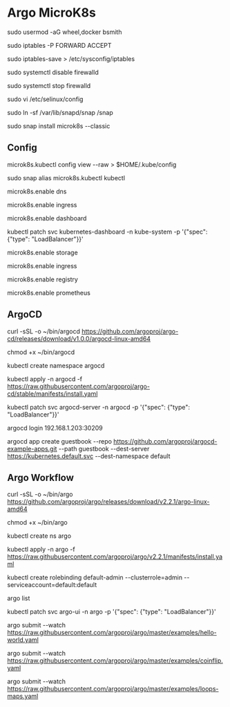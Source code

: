 # Argo MicroK8s
 
sudo usermod -aG wheel,docker bsmith

sudo iptables -P FORWARD ACCEPT

sudo iptables-save > /etc/sysconfig/iptables

sudo systemctl disable firewalld

sudo systemctl stop firewalld

sudo vi /etc/selinux/config

sudo ln -sf /var/lib/snapd/snap /snap

sudo snap install microk8s --classic

## Config

microk8s.kubectl config view --raw > $HOME/.kube/config

sudo snap alias microk8s.kubectl kubectl

microk8s.enable dns

microk8s.enable ingress

microk8s.enable dashboard

kubectl patch svc kubernetes-dashboard -n kube-system -p '{"spec": {"type": "LoadBalancer"}}'

microk8s.enable storage

microk8s.enable ingress

microk8s.enable registry

microk8s.enable prometheus

## ArgoCD

curl -sSL -o ~/bin/argocd https://github.com/argoproj/argo-cd/releases/download/v1.0.0/argocd-linux-amd64

chmod +x ~/bin/argocd

kubectl create namespace argocd

kubectl apply -n argocd -f https://raw.githubusercontent.com/argoproj/argo-cd/stable/manifests/install.yaml


kubectl patch svc argocd-server -n argocd -p '{"spec": {"type": "LoadBalancer"}}'


argocd login 192.168.1.203:30209

argocd app create guestbook   --repo https://github.com/argoproj/argocd-example-apps.git   --path guestbook   --dest-server https://kubernetes.default.svc   --dest-namespace default


## Argo Workflow

curl -sSL -o ~/bin/argo https://github.com/argoproj/argo/releases/download/v2.2.1/argo-linux-amd64

chmod +x ~/bin/argo

kubectl create ns argo

kubectl apply -n argo -f https://raw.githubusercontent.com/argoproj/argo/v2.2.1/manifests/install.yaml

kubectl create rolebinding default-admin --clusterrole=admin --serviceaccount=default:default

argo list

kubectl patch svc argo-ui -n argo -p '{"spec": {"type": "LoadBalancer"}}'

argo submit --watch https://raw.githubusercontent.com/argoproj/argo/master/examples/hello-world.yaml

argo submit --watch https://raw.githubusercontent.com/argoproj/argo/master/examples/coinflip.yaml

argo submit --watch https://raw.githubusercontent.com/argoproj/argo/master/examples/loops-maps.yaml
